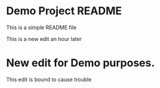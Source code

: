 # Demo Project README

This is a simple README file

This is a new edit an hour later

# New edit for Demo purposes.
This edit is bound to cause trouble

